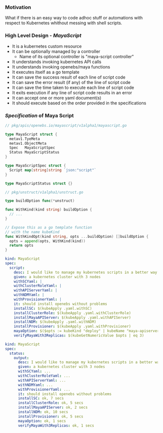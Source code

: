 ### Motivation
What if there is an easy way to code adhoc stuff or automations with respect to 
Kubernetes whithout messing with shell scripts.

### High Level Design - _MayaScript_
- It is a kubernetes custom resource
- It can be optionally managed by a controller
  - Name of its optional controller is "maya-script controller"
- It understands invoking kubernetes API calls
- It understands invoking openebs/maya functions
- It executes itself as a go template
- It can save the success result of each line of script code
- It can save the error result (if any) of the line of script code
- It can save the time taken to execute each line of script code
- It exits execution if any line of script code results in an error
- It can accept one or more yaml document(s)
- It should execute based on the order provided in the specifications

### _Specification_ of Maya Script
```go
// pkg/apis/openebs.io/mayascript/v1alpha1/mayascript.go

type MayaScript struct {
  metav1.TyeMeta
  metav1.ObjectMeta
  Spec   MayaScriptSpec
  Status MayaScriptStatus
}

type MayaScriptSpec struct {
  Script map[string]string `json:"script"`
}

type MayaScriptStatus struct {}
```

```go
// pkg/unstruct/v1alpha1/unstruct.go

type buildOption func(*unstruct)

func WithKind(kind string) buildOption {
  // ...
}

// Expose this as a go template function 
// with the name kubeKind
func WithKindOpt(kind string, opts ...buildOption) []buildOption {
  opts = append(opts, WithKind(kind))
  return opts
}
```

```yaml
kind: MayaScript
spec:
  script:
    desc: I would like to manage my kubernetes scripts in a better way
    given: a kubernetes cluster with 3 nodes
    withSCYaml: |
    withClusterRoleYaml: |
    withAPIServerYaml: |
    withNDMYaml: |
    withProvisionerYaml: |
    it: should install openebs without problems
    installSC: $(kubeApply .yaml.withSC)
    installClusterRole: $(kubeApply .yaml.withClusterRole)
    installMayaAPIServer: $(kubeApply .yaml.withAPIServer)
    installNDM: $(kubeApply .yaml.withNDM)
    installProvisioner: $(kubeApply .yaml.withProvisioner)
    mayaOption: $($opts := kubeKind "deploy" | kubeName "maya-apiserver" | kubePath ".spec.replicas")
    verifyMayaWith3Replicas: $(kubeGetNumericValue $opts | eq 3)
```

```yaml
kind: MayaScript
spec:
  status:
    output:
      desc: I would like to manage my kubernetes scripts in a better way
      given: a kubernetes cluster with 3 nodes
      withSCYaml: ...
      withClusterRoleYaml: ...
      withAPIServerYaml: ...
      withNDMYaml: ...
      withProvisionerYaml: ...
      it: should install openebs without problems
      installSC: ok, 7 secs
      installClusterRole: ok, 5 secs
      installMayaAPIServer: ok, 2 secs
      installNDM: ok, 10 secs
      installProvisioner: ok, 5 secs
      mayaOption: ok, 1 secs
      verifyMayaWith3Replicas: ok, 1 secs
```
